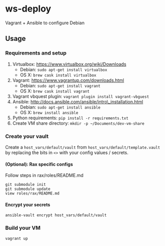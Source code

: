 # ws-deploy

Vagrant + Ansible to configure Debian

## Usage

### Requirements and setup

1. Virtualbox: https://www.virtualbox.org/wiki/Downloads
   * Debian: `sudo apt-get install virtualbox`
   * OS X: `brew cask install virtualbox`
1. Vagrant: https://www.vagrantup.com/downloads.html
   * Debian: `sudo apt-get install vagrant`
   * OS X: `brew cask install vagrant`
1. Vagrant vbquest plugin: `vagrant plugin install vagrant-vbguest`
1. Ansible: http://docs.ansible.com/ansible/intro\_installation.html
   * Debian: `sudo apt-get install ansible`
   * OS X: `brew install ansible`
1. Python requirements: `pip install -r requirements.txt`
1. Create VM share directory: `mkdir -p ~/Documents/dev-vm-share`

### Create your vault

Create a `host_vars/default/vault` from `host_vars/default/template.vault`
by replacing the bits in `<>` with your config values / secrets.

#### (Optional): Rax specific configs

Follow steps in rax/roles/README.md

    git submodule init
    git submodule update
    view roles/rax/README.md

#### Encrypt your secrets

    ansible-vault encrypt host_vars/default/vault

### Build your VM

    vagrant up
